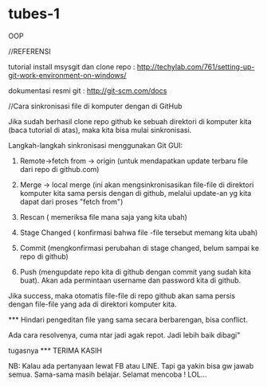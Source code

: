 # tubes-1
OOP

//REFERENSI

tutorial install msysgit dan clone repo : http://techylab.com/761/setting-up-git-work-environment-on-windows/

dokumentasi resmi git : http://git-scm.com/docs


//Cara sinkronisasi file di komputer dengan di GitHub

Jika sudah berhasil clone repo github ke sebuah direktori di komputer kita (baca tutorial di atas),
maka kita bisa mulai sinkronisasi.

Langkah-langkah sinkronisasi menggunakan Git GUI:


1. Remote->fetch from -> origin (untuk mendapatkan update terbaru file dari repo di github.com)

2. Merge -> local merge (ini akan mengsinkronisasikan file-file di direktori komputer kita sama persis dengan di github,
melalui update-an yg kita dapat dari proses "fetch from")

3. Rescan ( memeriksa file mana saja yang kita ubah)

4. Stage Changed ( konfirmasi bahwa file -file tersebut memang kita ubah)

5. Commit (mengkonfirmasi perubahan di stage changed, belum sampai ke repo di github)

6. Push (mengupdate repo kita di github dengan commit yang sudah kita buat). Akan ada permintaan
	username dan password kita di github.

Jika success, maka otomatis file-file di repo github akan sama persis dengan
file-file yang ada di direktori komputer kita.


*** Hindari pengeditan file yang sama secara berbarengan, bisa conflict.

Ada cara resolvenya, cuma ntar jadi agak repot. Jadi lebih baik dibagi"

tugasnya *** TERIMA KASIH

NB: Kalau ada pertanyaan lewat FB atau LINE. Tapi ga yakin bisa gw jawab semua.
 Sama-sama masih belajar. Selamat mencoba ! LOL...
